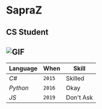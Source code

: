 # SapraZ
## CS Student
![GIF](https://media.tenor.com/images/7db4eaa3e47272c8e58ee018fc390b7d/tenor.gif)
---
Language| When| Skill
--- | --- | ---
*C#* | `2015` | Skilled
*Python* | `2016` | Okay
*JS* | `2019` | Don't Ask

